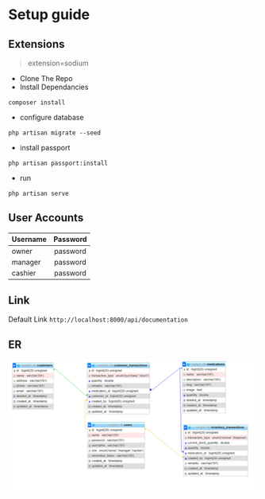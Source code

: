 # Setup guide

## Extensions

> extension=sodium

* Clone The Repo
* Install Dependancies
```
composer install
```
* configure database
```
php artisan migrate --seed
```
* install passport
```
php artisan passport:install
```
<!-- php artisan passport:keys -->
* run
```
php artisan serve
```

## User Accounts

| Username  | Password |
| ------------- |:-------------:|
| owner      | password     |
| manager      | password     |
| cashier      | password     |

## Link

Default Link `http://localhost:8000/api/documentation`

## ER

![ER Diagram.](./er.png "ER Diagram.")




